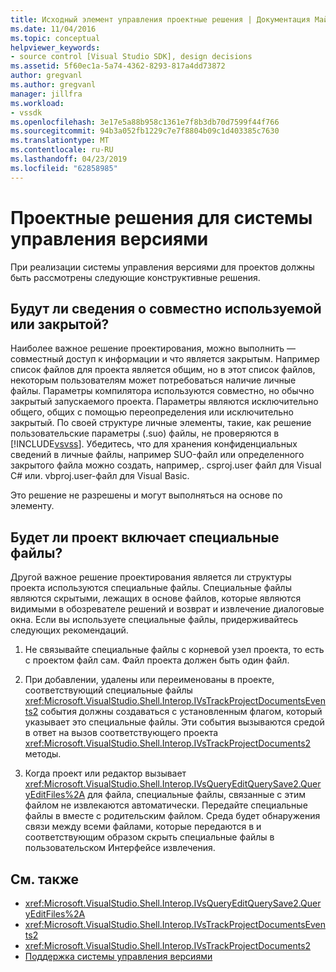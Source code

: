 ```yaml
---
title: Исходный элемент управления проектные решения | Документация Майкрософт
ms.date: 11/04/2016
ms.topic: conceptual
helpviewer_keywords:
- source control [Visual Studio SDK], design decisions
ms.assetid: 5f60ec1a-5a74-4362-8293-817a4dd73872
author: gregvanl
ms.author: gregvanl
manager: jillfra
ms.workload:
- vssdk
ms.openlocfilehash: 3e17e5a88b958c1361e7f8b3db70d7599f44f766
ms.sourcegitcommit: 94b3a052fb1229c7e7f8804b09c1d403385c7630
ms.translationtype: MT
ms.contentlocale: ru-RU
ms.lasthandoff: 04/23/2019
ms.locfileid: "62858985"
---
```

# <a name="source-control-design-decisions"></a>Проектные решения для системы управления версиями
При реализации системы управления версиями для проектов должны быть рассмотрены следующие конструктивные решения.

## <a name="will-information-be-shared-or-private"></a>Будут ли сведения о совместно используемой или закрытой?
 Наиболее важное решение проектирования, можно выполнить — совместный доступ к информации и что является закрытым. Например список файлов для проекта является общим, но в этот список файлов, некоторым пользователям может потребоваться наличие личные файлы. Параметры компилятора используются совместно, но обычно закрытый запускаемого проекта. Параметры являются исключительно общего, общих с помощью переопределения или исключительно закрытый. По своей структуре личные элементы, такие, как решение пользовательские параметры (.suo) файлы, не проверяются в [!INCLUDE[vsvss](../../extensibility/includes/vsvss_md.md)]. Убедитесь, что для хранения конфиденциальных сведений в личные файлы, например SUO-файл или определенного закрытого файла можно создать, например,. csproj.user файл для Visual C# или. vbproj.user-файл для Visual Basic.

 Это решение не разрешены и могут выполняться на основе по элементу.

## <a name="will-the-project-include-special-files"></a>Будет ли проект включает специальные файлы?
 Другой важное решение проектирования является ли структуры проекта используются специальные файлы. Специальные файлы являются скрытыми, лежащих в основе файлов, которые являются видимыми в обозревателе решений и возврат и извлечение диалоговые окна. Если вы используете специальные файлы, придерживайтесь следующих рекомендаций.

1. Не связывайте специальные файлы с корневой узел проекта, то есть с проектом файл сам. Файл проекта должен быть один файл.

2. При добавлении, удалены или переименованы в проекте, соответствующий специальные файлы <xref:Microsoft.VisualStudio.Shell.Interop.IVsTrackProjectDocumentsEvents2> события должны создаваться с установленным флагом, который указывает это специальные файлы. Эти события вызываются средой в ответ на вызов соответствующего проекта <xref:Microsoft.VisualStudio.Shell.Interop.IVsTrackProjectDocuments2> методы.

3. Когда проект или редактор вызывает <xref:Microsoft.VisualStudio.Shell.Interop.IVsQueryEditQuerySave2.QueryEditFiles%2A> для файла, специальные файлы, связанные с этим файлом не извлекаются автоматически. Передайте специальные файлы в вместе с родительским файлом. Среда будет обнаружения связи между всеми файлами, которые передаются в и соответствующим образом скрыть специальные файлы в пользовательском Интерфейсе извлечения.

## <a name="see-also"></a>См. также
- <xref:Microsoft.VisualStudio.Shell.Interop.IVsQueryEditQuerySave2.QueryEditFiles%2A>
- <xref:Microsoft.VisualStudio.Shell.Interop.IVsTrackProjectDocumentsEvents2>
- <xref:Microsoft.VisualStudio.Shell.Interop.IVsTrackProjectDocuments2>
- [Поддержка системы управления версиями](../../extensibility/internals/supporting-source-control.md)